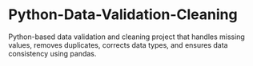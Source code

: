 # Python-Data-Validation-Cleaning
Python-based data validation and cleaning project that handles missing values, removes duplicates, corrects data types, and ensures data consistency using pandas.
